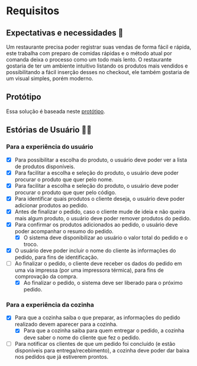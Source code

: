 # Requisitos

## Expectativas e necessidades 👾

Um restaurante precisa poder registrar suas vendas de forma fácil e rápida, este trabalha com preparo de comidas rápidas e o método atual por comanda deixa o processo como um todo mais lento. O restaurante gostaria de ter um ambiente intuitivo listando os produtos mais vendidos e possibilitando a fácil inserção desses no checkout, ele também gostaria de um visual simples, porém moderno.

## Protótipo

Essa solução é baseada neste [protótipo](https://xd.adobe.com/view/426c6e77-3eac-40e9-8262-41ef5a325fce-173f/?fullscreen).

## Estórias de Usuário 🧑‍🍳

### Para a experiência do usuário

- [x] Para possibilitar a escolha do produto, o usuário deve poder ver a lista de produtos disponíveis.
- [x] Para facilitar a escolha e seleção do produto, o usuário deve poder procurar o produto que quer pelo nome.
- [x] Para facilitar a escolha e seleção do produto, o usuário deve poder procurar o produto que quer pelo código.
- [x] Para identificar quais produtos o cliente deseja, o usuário deve poder adicionar produtos ao pedido.
- [x] Antes de finalizar o pedido, caso o cliente mude de ideia e não queira mais algum produto, o usuário deve poder remover produtos do pedido.
- [x] Para confirmar os produtos adicionados ao pedido, o usuário deve poder acompanhar o resumo do pedido.
  - [x] O sistema deve disponibilizar ao usuário o valor total do pedido e o troco.
- [x] O usuário deve poder incluir o nome do cliente às informações do pedido, para fins de identificação.
- [ ] Ao finalizar o pedido, o cliente deve receber os dados do pedido em uma via impressa (por uma impressora térmica), para fins de comprovação da compra.
  - [x] Ao finalizar o pedido, o sistema deve ser liberado para o próximo pedido.

### Para a experiência da cozinha

- [x] Para que a cozinha saiba o que preparar, as informações do pedido realizado devem aparecer para a cozinha.
  - [x] Para que a cozinha saiba para quem entregar o pedido, a cozinha deve saber o nome do cliente que fez o pedido.
- [ ] Para notificar os clientes de que um pedido foi concluído (e estão disponíveis para entrega/recebimento), a cozinha deve poder dar baixa nos pedidos que já estiverem prontos.
